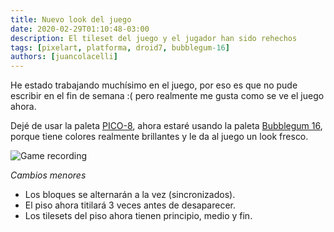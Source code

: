 ```yaml
---
title: Nuevo look del juego
date: 2020-02-29T01:10:48-03:00
description: El tileset del juego y el jugador han sido rehechos
tags: [pixelart, platforma, droid7, bubblegum-16]
authors: [juancolacelli]
---
```


He estado trabajando muchísimo en el juego, por eso es que no pude escribir en el fin de semana :( pero realmente me gusta como se ve el juego ahora.

Dejé de usar la paleta [PICO-8](https://lospec.com/palette-list/pico-8), ahora estaré usando la paleta [Bubblegum 16](https://lospec.com/palette-list/bubblegum-16), porque tiene colores realmente brillantes y le da al juego un look fresco.

![Game recording](recording.gif)

*Cambios menores*
- Los bloques se alternarán a la vez (sincronizados).
- El piso ahora titilará 3 veces antes de desaparecer.
- Los tilesets del piso ahora tienen principio, medio y fin.
